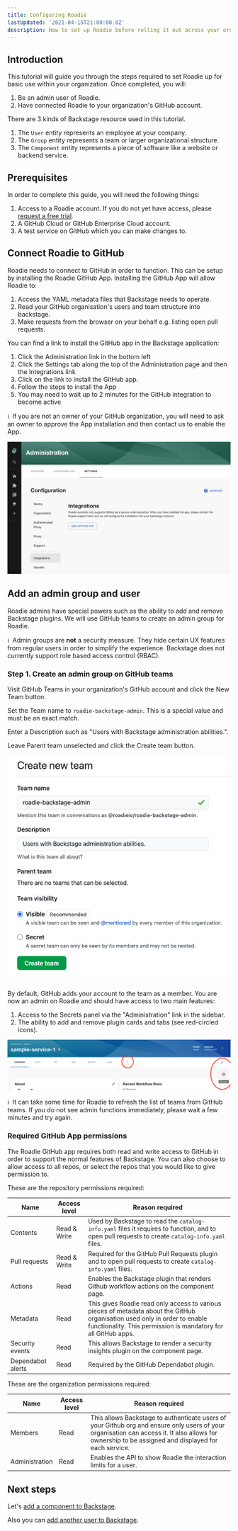 ```yaml
---
title: Configuring Roadie
lastUpdated: '2021-04-15T21:00:00.0Z'
description: How to set up Roadie before rolling it out across your organization.
---
```


## Introduction

This tutorial will guide you through the steps required to set Roadie up for basic use within your organization. Once completed, you will:

 1. Be an admin user of Roadie.
 2. Have connected Roadie to your organization's GitHub account.

There are 3 kinds of Backstage resource used in this tutorial.

1. The `User` entity represents an employee at your company.
2. The `Group` entity represents a team or larger organizational structure.
3. The `Component` entity represents a piece of software like a website or backend service.

## Prerequisites

In order to complete this guide, you will need the following things:

1. Access to a Roadie account. If you do not yet have access, please [request a free trial](/free-trial/).
2. A GitHub Cloud or GitHub Enterprise Cloud account.
3. A test service on GitHub which you can make changes to.

## Connect Roadie to GitHub

Roadie needs to connect to GitHub in order to function. This can be setup by installing the Roadie GitHub App.
Installing the GitHub App will allow Roadie to:

1.  Access the YAML metadata files that Backstage needs to operate.
2.  Read your GitHub organisation's users and team structure into backstage.  
3.  Make requests from the browser on your behalf e.g. listing open pull requests.

You can find a link to install the GitHub app in the Backstage application:

1. Click the Administration link in the bottom left
2. Click the Settings tab along the top of the Administration page and then the Integrations link
3. Click on the link to install the GitHub app.
4. Follow the steps to install the App
5. You may need to wait up to 2 minutes for the GitHub integration to become active

ℹ️  &nbsp;If you are not an owner of your GitHub organization, you will need to ask an owner to approve the App installation and then contact us to enable the App.

![Install GitHub App](./install-github-app.png)

## Add an admin group and user

Roadie admins have special powers such as the ability to add and remove Backstage plugins. We will use GitHub teams to create an admin group for Roadie.

ℹ️  &nbsp;Admin groups are **not** a security measure. They hide certain UX features from regular users in order to simplify the experience. Backstage does not currently support role based access control (RBAC).

### Step 1. Create an admin group on GitHub teams

Visit GitHub Teams in your organization's GitHub account and click the New Team button.

Set the Team name to `roadie-backstage-admin`. This is a special value and must be an exact match.

Enter a Description such as "Users with Backstage administration abilities.".

Leave Parent team unselected and click the Create team button.

![Form for creating a team on GitHub](./github-create-team-form.png)

By default, GitHub adds your account to the team as a member. You are now an admin on Roadie and should have access to two main features:

1. Access to the Secrets panel via the "Administration" link in the sidebar.
2. The ability to add and remove plugin cards and tabs (see red-circled icons).

![Standard Backstage interface with some admin features highlighted with circles](./admin-features-edit-page.png)

ℹ️  &nbsp;It can take some time for Roadie to refresh the list of teams from GitHub teams. If you do not see admin functions immediately, please wait a few minutes and try again.

### Required GitHub App permissions
The Roadie GitHub app requires both read and write access to GitHub in order to support the normal features of Backstage. You can also choose to allow access to all repos, or select the repos that you would like to give permission to.

These are the repository permissions required:

| Name              | Access level | Reason required |
| ----------------- | ------------ | ------- |
| Contents          | Read & Write | Used by Backstage to read the `catalog-info.yaml` files it requires to function, and to open pull requests to create `catalog-info.yaml` files. |
| Pull requests     | Read & Write | Required for the GitHub Pull Requests plugin and to open pull requests to create `catalog-info.yaml` files. |
| Actions           | Read         | Enables the Backstage plugin that renders Github workflow actions on the component page. |
| Metadata          | Read         | This gives Roadie read only access to various pieces of metadata about the  GitHub organisation used only in order to enable functionality. This permission is mandatory for all GitHub apps. |
| Security events   | Read         | This allows Backstage to render a security insights plugin on the component page. |
| Dependabot alerts | Read         | Required by the GitHub Dependabot plugin. |

These are the organization permissions required:

| Name              | Access level | Reason required |
| ----------------- | ------------ | ------- |
| Members           | Read         | This allows Backstage to authenticate users of your Github org and ensure only users of your organisation can access it. It also allows for ownership to be assigned and displayed for each service. |
| Administration    | Read         | Enables the API to show Roadie the interaction limits for a user. |

## Next steps

Let's [add a component to Backstage](/docs/getting-started/adding-components/).

Also you can [add another user to Backstage](/docs/getting-started/user-management/).
